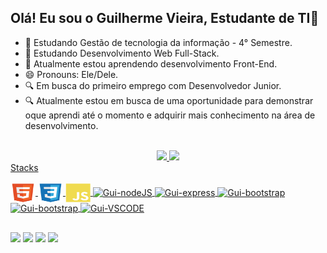 ## Olá! Eu sou o Guilherme Vieira, Estudante de TI👋

- 📘 Estudando Gestão de tecnologia da informação - 4° Semestre.
- 📘 Estudando Desenvolvimento Web Full-Stack.
- 🌱 Atualmente estou aprendendo desenvolvimento Front-End.
- 😄 Pronouns: Ele/Dele.
- 🔍 Em busca do primeiro emprego com Desenvolvedor Junior.
- 🔍 Atualmente estou em busca de uma oportunidade para demonstrar oque aprendi até o momento e adquirir mais conhecimento na área de desenvolvimento.
 <br>
<div align="center">
  <a href="https://github.com/Guivieirasilva">
  <img height="155em" src="https://github-readme-stats.vercel.app/api?username=Guivieirasilva&show_icons=true&theme=highcontrast&include_all_commits=true&count_private=true"/>
  <img height="155em" src="https://github-readme-stats.vercel.app/api/top-langs/?username=Guivieirasilva&layout=compact&langs_count=7&theme=highcontrast"/>
</div>
<span>Stacks</span>
  <div style="display: inline_block"><br>
  <img align="center" alt="Gui-HTML" height="30" width="40" src="https://raw.githubusercontent.com/devicons/devicon/master/icons/html5/html5-original.svg"/>
  <img align="center" alt="Gui-CSS" height="30" width="40" src="https://raw.githubusercontent.com/devicons/devicon/master/icons/css3/css3-original.svg"/>
  <img align="center" alt="Gui-Js" height="30" width="40" src="https://raw.githubusercontent.com/devicons/devicon/master/icons/javascript/javascript-plain.svg"/>
  <img align="center" alt="Gui-nodeJS" height="30" width="40" src="https://cdn.jsdelivr.net/gh/devicons/devicon/icons/nodejs/nodejs-original.svg">
  <img align="center" alt="Gui-express" height="30" width="40"src="https://cdn.jsdelivr.net/gh/devicons/devicon/icons/express/express-original.svg"/>
  <img align="center" alt="Gui-bootstrap" height="30" width="40" src="https://cdn.jsdelivr.net/gh/devicons/devicon/icons/bootstrap/bootstrap-original.svg"/>
  <img align="center" alt="Gui-bootstrap" height="30" width="40" src="https://cdn.jsdelivr.net/gh/devicons/devicon/icons/mongodb/mongodb-original.svg"/>
  <img align="center" alt="Gui-VSCODE" height="30" width="40" src="https://cdn.jsdelivr.net/gh/devicons/devicon/icons/vscode/vscode-original.svg" />
</div>
  
  ##
  
  <div>
    <a href="https://www.facebook.com/guilherme.vieira.3.54/" target="_blank"><img src="https://img.shields.io/badge/Facebook-1877F2?style=for-the-badge&logo=facebook&logoColor=white" target="_blank"></a>
  <a href="https://instagram.com/guivieiraskt" target="_blank"><img src="https://img.shields.io/badge/-Instagram-%23E4405F?style=for-the-badge&logo=instagram&logoColor=white" target="_blank"></a>
  <a href = "mailto:guivieirasilva02@gmail.com"><img src="https://img.shields.io/badge/Gmail-D14836?style=for-the-badge&logo=gmail&logoColor=white" target="_blank"></a>
  <a href="https://www.linkedin.com/in/guilherme-vieira-silva/" target="_blank"><img src="https://img.shields.io/badge/-LinkedIn-%230077B5?style=for-the-badge&logo=linkedin&logoColor=white" target="_blank"></a> 
  </div>
